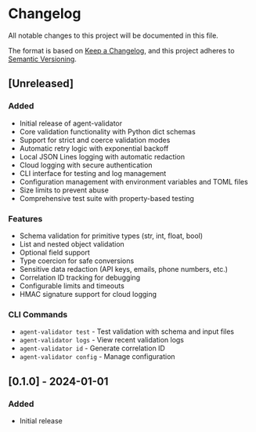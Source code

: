 # Changelog

All notable changes to this project will be documented in this file.

The format is based on [Keep a Changelog](https://keepachangelog.com/en/1.0.0/),
and this project adheres to [Semantic Versioning](https://semver.org/spec/v2.0.0.html).

## [Unreleased]

### Added
- Initial release of agent-validator
- Core validation functionality with Python dict schemas
- Support for strict and coerce validation modes
- Automatic retry logic with exponential backoff
- Local JSON Lines logging with automatic redaction
- Cloud logging with secure authentication
- CLI interface for testing and log management
- Configuration management with environment variables and TOML files
- Size limits to prevent abuse
- Comprehensive test suite with property-based testing

### Features
- Schema validation for primitive types (str, int, float, bool)
- List and nested object validation
- Optional field support
- Type coercion for safe conversions
- Sensitive data redaction (API keys, emails, phone numbers, etc.)
- Correlation ID tracking for debugging
- Configurable limits and timeouts
- HMAC signature support for cloud logging

### CLI Commands
- `agent-validator test` - Test validation with schema and input files
- `agent-validator logs` - View recent validation logs
- `agent-validator id` - Generate correlation ID
- `agent-validator config` - Manage configuration

## [0.1.0] - 2024-01-01

### Added
- Initial release
